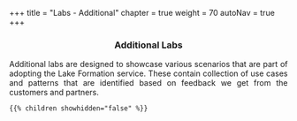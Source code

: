 +++
title = "Labs - Additional"
chapter = true
weight = 70
autoNav = true
+++

<center><h3>Additional Labs</h3></center>
<div style="text-align: justify">
Additional labs are designed to showcase various scenarios that are part of adopting the Lake Formation service. These contain collection of use cases and patterns that are identified based on feedback we get from the customers and partners.



    {{% children showhidden="false" %}}
</div>